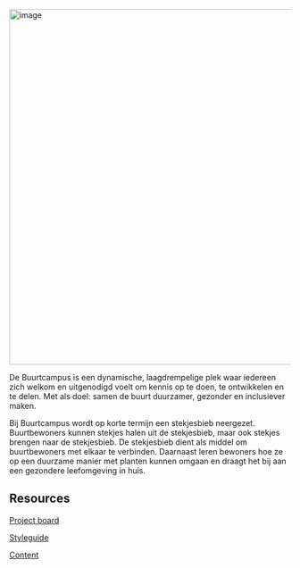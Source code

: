 <img width="637" alt="image" src="https://user-images.githubusercontent.com/1061632/191343981-45d45ebd-d7b1-479e-8ad0-098e1b41e1dd.png">

De Buurtcampus is een dynamische, laagdrempelige plek waar iedereen zich welkom en uitgenodigd voelt om kennis op te doen, te ontwikkelen en te delen. Met als doel: samen de buurt duurzamer, gezonder en inclusiever maken.

Bij Buurtcampus wordt op korte termijn een stekjesbieb neergezet. Buurtbewoners kunnen stekjes halen uit de stekjesbieb, maar ook stekjes brengen naar de stekjesbieb. De stekjesbieb dient als middel om buurtbewoners met elkaar te verbinden. Daarnaast leren bewoners hoe ze op een duurzame manier met planten kunnen omgaan en draagt het bij aan een gezondere leefomgeving in huis.

## Resources

[Project board](https://github.com/orgs/fdnd-agency/projects/9)

[Styleguide](https://www.buurtcampusoost.nl)

[Content]()
